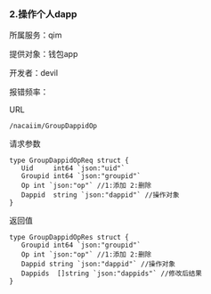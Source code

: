 ### **2.操作个人dapp**

所属服务：qim

提供对象：钱包app

开发者：devil

报错频率：

URL

```
/nacaiim/GroupDappidOp
```

请求参数

    type GroupDappidOpReq struct {
       Uid     int64 `json:"uid"`
       Groupid int64 `json:"groupid"`
       Op int `json:"op"` //1:添加 2:删除
       Dappid  string `json:"dappid"` //操作对象
    }

返回值

    type GroupDappidOpRes struct {
       Groupid int64 `json:"groupid"`
       Op int `json:"op"` //1:添加 2:删除
       Dappid string `json:"dappid"` //操作对象
       Dappids  []string `json:"dappids"` //修改后结果
    }



